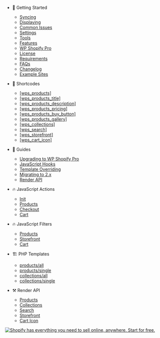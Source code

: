 - <span class="section section-getting-started">🚀 Getting Started</span>

  - [Syncing](getting-started/syncing.md)
  - [Displaying](getting-started/displaying.md)
  - [Common Issues](getting-started/common-issues.md)
  - [Settings](getting-started/settings.md)
  - [Tools](getting-started/tools.md)
  - [Features](getting-started/features.md)
  - [WP Shopify Pro](getting-started/wp-shopify-pro.md)
  - [License](getting-started/license.md)
  - [Requirements](getting-started/requirements.md)
  - [FAQs](https://wpshop.io/faq)
  - [Changelog](https://wpshop.io/changelog)
  - [Example Sites](https://wpshop.io/examples/)

- <span class="section section-shortcodes">🧩 Shortcodes</span>

  - [[wps_products]](shortcodes/wps_products.md)</span>
  - [[wps_products_title]](shortcodes/wps_products_title.md)
  - [[wps_products_description]](shortcodes/wps_products_description.md)
  - [[wps_products_pricing]](shortcodes/wps_products_pricing.md)
  - [[wps_products_buy_button]](shortcodes/wps_products_buy_button.md)
  - [[wps_products_gallery]](shortcodes/wps_products_gallery.md)
  - [[wps_collections]](shortcodes/wps_collections.md)
  - [[wps_search]](shortcodes/wps_search.md)
  - [[wps_storefront]](shortcodes/wps_storefront.md)
  - [[wps_cart_icon]](shortcodes/wps_cart_icon.md)

- <span class="section section-guides">📖 Guides</span>

  - [Upgrading to WP Shopify Pro](guides/upgrading-to-pro.md)
  - [JavaScript Hooks](guides/javascript-hooks.md)
  - [Template Overriding](guides/template-overriding.md)
  - [Migrating to 2.x](guides/migrating-to-2x.md)
  - [Render API](guides/render-api.md)

- <span class="section section-actions">🔥 JavaScript Actions</span>

  - [Init](js/actions/init.md)
  - [Products](js/actions/products.md)
  - [Checkout](js/actions/checkout.md)
  - [Cart](js/actions/cart.md)

* <span class="section section-actions">🔥 JavaScript Filters</span>

  - [Products](js/filters/products.md)
  - [Storefront](js/filters/storefront.md)
  - [Cart](js/filters/cart.md)

- <span class="section section-templates">🏗 PHP Templates</span>

  - [products/all](templates/products/all.md)
  - [products/single](templates/products/single.md)
  - [collections/all](templates/collections/all.md)
  - [collections/single](templates/collections/single.md)

- <span class="section section-render-api">⚒ Render API</span>

  - [Products](render-api/products.md)
  - [Collections](render-api/collections.md)
  - [Search](render-api/search.md)
  - [Storefront](render-api/storefront.md)
  - [Cart Icon](render-api/cart-icon.md)

[![Shopify has everything you need to sell online, anywhere. Start for free.](https://docs.wpshop.io/assets/banner.png)](https://www.shopify.com/?ref=wps)
